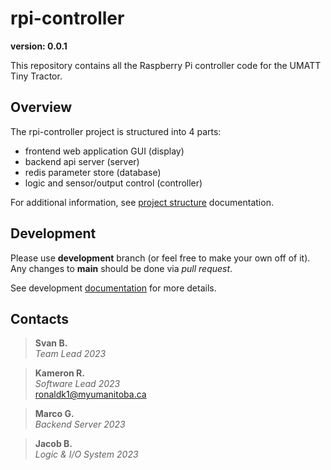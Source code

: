 # rpi-controller

__version: 0.0.1__

This repository contains all the Raspberry Pi controller code for the UMATT Tiny Tractor.

## Overview

The rpi-controller project is structured into 4 parts:

- frontend web application GUI (display)
- backend api server (server)
- redis parameter store (database)
- logic and sensor/output control (controller)

For additional information, see [project structure](./documents/ProjectStructure.md) documentation.

## Development

Please use **development** branch (or feel free to make your own off of it). Any changes to **main** should be done via *pull request*.

See development [documentation](./documents/README.md) for more details.

## Contacts

> __Svan B.__  
> _Team Lead 2023_
> 

> __Kameron R.__  
> _Software Lead 2023_  
> ronaldk1@myumanitoba.ca

> __Marco G.__  
> _Backend Server 2023_
> 

> __Jacob B.__  
> _Logic & I/O System 2023_
> 
